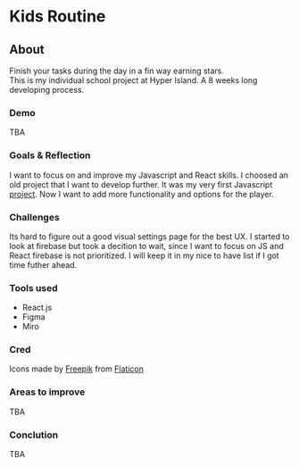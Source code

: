 # Kids Routine

## About

Finish your tasks during the day in a fin way earning stars.  
This is my individual school project at Hyper Island. A 8 weeks long developing process.

### Demo

TBA

### Goals & Reflection

I want to focus on and improve my Javascript and React skills. I choosed an old project that I want to develop further. It was my very first Javascript [project](https://github.com/elinamren/goodmorning). Now I want to add more functionality and options for the player.

### Challenges

Its hard to figure out a good visual settings page for the best UX.
I started to look at firebase but took a decition to wait, since I want to focus on JS and React firebase is not prioritized. I will keep it in my nice to have list if I got time futher ahead.

### Tools used

- React.js
- Figma
- Miro

### Cred

Icons made by [Freepik](https://www.freepik.com) from [Flaticon](https://www.flaticon.com/)

### Areas to improve

TBA

### Conclution

TBA
